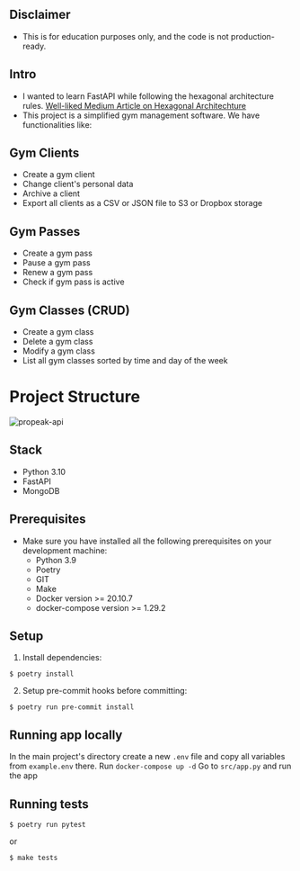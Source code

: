 

## Disclaimer
* This is for education purposes only, and the code is not production-ready.

## Intro
* I wanted to learn FastAPI while following the hexagonal architecture rules. [Well-liked Medium Article on Hexagonal Architechture](https://romanglushach.medium.com/hexagonal-architecture-the-secret-to-scalable-and-maintainable-code-for-modern-software-d345fdb47347)
*   This project is a simplified gym management software. We have functionalities like:

## Gym Clients
* Create a gym client
* Change client's personal data
* Archive a client
* Export all clients as a CSV or JSON file to S3 or Dropbox storage

## Gym Passes
* Create a gym pass
* Pause a gym pass
* Renew a gym pass
* Check if gym pass is active

## Gym Classes (CRUD)
* Create a gym class
* Delete a gym class
* Modify a gym class
* List all gym classes sorted by time and day of the week

# Project Structure
![propeak-api](https://github.com/raymondlang/pro-peak/assets/16345938/8476d9f0-6802-49b5-a4a5-109389f946c0)

## Stack
* Python 3.10
* FastAPI
* MongoDB

## Prerequisites
* Make sure you have installed all the following prerequisites on your development machine:
  * Python 3.9
  * Poetry
  * GIT
  * Make
  * Docker version >= 20.10.7
  * docker-compose version >= 1.29.2

## Setup
1. Install dependencies:
```
$ poetry install
```
2. Setup pre-commit hooks before committing:
```
$ poetry run pre-commit install
```

## Running app locally
In the main project's directory create a new ```.env``` file and copy all variables from ```example.env``` there.
Run ```docker-compose up -d```
Go to ```src/app.py``` and run the app

## Running tests

```
$ poetry run pytest
```
or 

```
$ make tests
```
